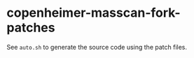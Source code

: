 # copenheimer-masscan-fork-patches

See `auto.sh` to generate the source code using the patch files.
